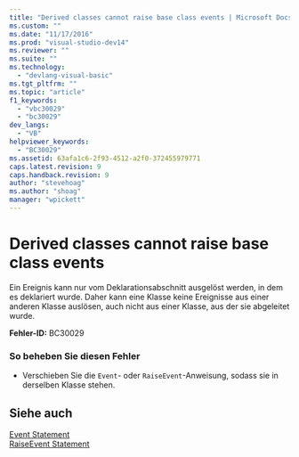 ```yaml
---
title: "Derived classes cannot raise base class events | Microsoft Docs"
ms.custom: ""
ms.date: "11/17/2016"
ms.prod: "visual-studio-dev14"
ms.reviewer: ""
ms.suite: ""
ms.technology: 
  - "devlang-visual-basic"
ms.tgt_pltfrm: ""
ms.topic: "article"
f1_keywords: 
  - "vbc30029"
  - "bc30029"
dev_langs: 
  - "VB"
helpviewer_keywords: 
  - "BC30029"
ms.assetid: 63afa1c6-2f93-4512-a2f0-372455979771
caps.latest.revision: 9
caps.handback.revision: 9
author: "stevehoag"
ms.author: "shoag"
manager: "wpickett"
---
```

# Derived classes cannot raise base class events
Ein Ereignis kann nur vom Deklarationsabschnitt ausgelöst werden, in dem es deklariert wurde.  Daher kann eine Klasse keine Ereignisse aus einer anderen Klasse auslösen, auch nicht aus einer Klasse, aus der sie abgeleitet wurde.  
  
 **Fehler\-ID:** BC30029  
  
### So beheben Sie diesen Fehler  
  
-   Verschieben Sie die `Event`\- oder `RaiseEvent`\-Anweisung, sodass sie in derselben Klasse stehen.  
  
## Siehe auch  
 [Event Statement](../../../visual-basic/language-reference/statements/event-statement.md)   
 [RaiseEvent Statement](../../../visual-basic/language-reference/statements/raiseevent-statement.md)